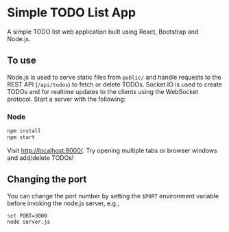 # Simple TODO List App

A simple TODO list web application built using React, Bootstrap and Node.js.

## To use

Node.js is used to serve static files from `public/` and handle requests to the REST API (`/api/todos`) to fetch or delete TODOs. Socket.IO is used to create TODOs and for realtime updates to the clients using the WebSocket protocol. Start a server with the following:

### Node

```sh
npm install
npm start
```

Visit <http://localhost:8000/>. Try opening multiple tabs or browser windows and add/delete TODOs!

## Changing the port

You can change the port number by setting the `$PORT` environment variable before invoking the node.js server, e.g.,

```sh
set PORT=3000
node server.js
```
